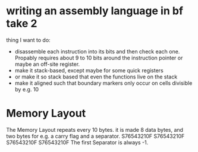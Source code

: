 # writing an assembly language in bf take 2
thing I want to do: 
- disassemble each instruction into its bits and then check each one. 
  Propably requires about 9 to 10 bits around the instruction pointer or maybe an off-site register.
- make it stack-based, except maybe for some quick registers
- or make it so stack based that even the functions live on the stack
- make it aligned such that boundary markers only occur on cells divisible by e.g. 10



# Memory Layout
The Memory Layout repeats every 10 bytes. it is made 8 data bytes, and two bytes for e.g. a carry flag and a separator. 
S76543210F S76543210F S76543210F S76543210F 
The first Separator is always -1.

